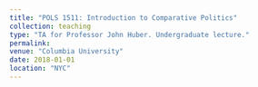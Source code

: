```yaml
---
title: "POLS 1511: Introduction to Comparative Politics"
collection: teaching
type: "TA for Professor John Huber. Undergraduate lecture."
permalink:
venue: "Columbia University"
date: 2018-01-01
location: "NYC"
---
```


